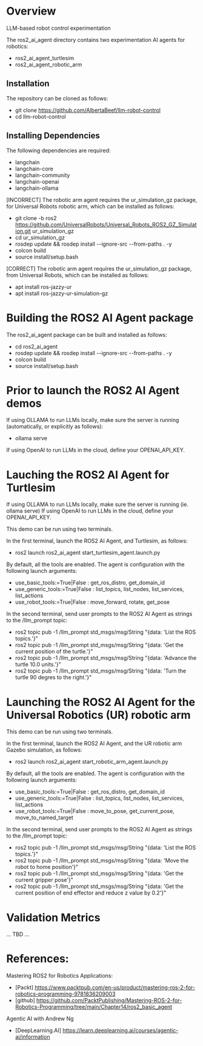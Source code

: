 # Overview

LLM-based robot control experimentation

The ros2_ai_agent directory contains two experimentation AI agents for robotics:

   - ros2_ai_agent_turtlesim
   - ros2_ai_agent_robotic_arm



## Installation

The repository can be cloned as follows:

   - git clone https://github.com/AlbertaBeef/llm-robot-control
   - cd llm-robot-control
   
## Installing Dependencies

The following dependencies are required:

   - langchain
   - langchain-core
   - langchain-community
   - langchain-openai
   - langchain-ollama

[INCORRECT] The robotic arm agent requires the ur_simulation_gz package, for Universal Robots robotic arm, 
which can be installed as follows:

   - git clone -b ros2 https://github.com/UniversalRobots/Universal_Robots_ROS2_GZ_Simulation.git ur_simulation_gz
   - cd ur_simulation_gz
   - rosdep update && rosdep install --ignore-src --from-paths . -y
   - colcon build
   - source install/setup.bash

[CORRECT] The robotic arm agent requires the ur_simulation_gz package, from Universal Robots, which can be installed as follows:

   - apt install ros-jazzy-ur
   - apt install ros-jazzy-ur-simulation-gz
   
   
# Building the ROS2 AI Agent package

The ros2_ai_agent package can be built and installed as follows:

   - cd ros2_ai_agent
   - rosdep update && rosdep install --ignore-src --from-paths . -y
   - colcon build
   - source install/setup.bash


# Prior to launch the ROS2 AI Agent demos

If using OLLAMA to run LLMs locally, make sure the server is running (automatically, or explicitly as follows):

   - ollama serve 
   
If using OpenAI to run LLMs in the cloud, define your OPENAI_API_KEY.



# Lauching the ROS2 AI Agent for Turtlesim

If using OLLAMA to run LLMs locally, make sure the server is running (ie. ollama serve)
If using OpenAI to run LLMs in the cloud, define your OPENAI_API_KEY.

This demo can be run using two terminals.

In the first terminal, launch the ROS2 AI Agent, and Turtlesim, as follows:

   - ros2 launch ros2_ai_agent start_turtlesim_agent.launch.py
  
By default, all the tools are enabled.  The agent is configuration with the following launch arguments:

   - use_basic_tools:=True|False : get_ros_distro, get_domain_id
   - use_generic_tools:=True|False : list_topics, list_nodes, list_services, list_actions
   - use_robot_tools:=True|False : move_forward, rotate, get_pose
    
In the second terminal, send user prompts to the ROS2 AI Agent as strings to the /llm_prompt topic:

   - ros2 topic pub -1 /llm_prompt std_msgs/msg/String "{data: 'List the ROS topics.'}"
   - ros2 topic pub -1 /llm_prompt std_msgs/msg/String "{data: 'Get the current position of the turtle.'}"
   - ros2 topic pub -1 /llm_prompt std_msgs/msg/String "{data: 'Advance the turtle 10.0 units.'}"
   - ros2 topic pub -1 /llm_prompt std_msgs/msg/String "{data: 'Turn the turtle 90 degres to the right.'}"


# Launching the ROS2 AI Agent for the Universal Robotics (UR) robotic arm

This demo can be run using two terminals.

In the first terminal, launch the ROS2 AI Agent, and the UR robotic arm Gazebo simulation, as follows:

   - ros2 launch ros2_ai_agent start_robotic_arm_agent.launch.py

By default, all the tools are enabled.  The agent is configuration with the following launch arguments:

   - use_basic_tools:=True|False : get_ros_distro, get_domain_id
   - use_generic_tools:=True|False : list_topics, list_nodes, list_services, list_actions
   - use_robot_tools:=True|False : move_to_pose, get_current_pose, move_to_named_target
   
In the second terminal, send user prompts to the ROS2 AI Agent as strings to the /llm_prompt topic:

   - ros2 topic pub -1 /llm_prompt std_msgs/msg/String "{data: 'List the ROS topics.'}"
   - ros2 topic pub -1 /llm_prompt std_msgs/msg/String "{data: 'Move the robot to home position'}"
   - ros2 topic pub -1 /llm_prompt std_msgs/msg/String "{data: 'Get the current gripper pose'}"
   - ros2 topic pub -1 /llm_prompt std_msgs/msg/String "{data: 'Get the current position of end effector and reduce z value by 0.2'}"

# Validation Metrics

... TBD ... 

# References:

Mastering ROS2 for Robotics Applications:

   - [Packt] https://www.packtpub.com/en-us/product/mastering-ros-2-for-robotics-programming-9781836209003
   - [github] https://github.com/PacktPublishing/Mastering-ROS-2-for-Robotics-Programming/tree/main/Chapter14/ros2_basic_agent

Agentic AI with Andrew Ng

   - [DeepLearning.AI] https://learn.deeplearning.ai/courses/agentic-ai/information
   
